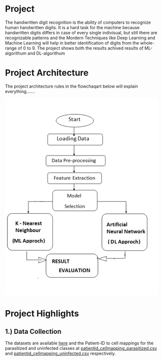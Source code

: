 Project
============================================
The handwritten digit recognition is the ability of computers to recognize human handwritten digits. It is a hard task for the machine because handwritten digits differs in case of every single indivisual, but still there are recognizable patterns and the Mordern Techniques like Deep Learning and Machine Learning will help in better identification of digits from the whole-range of 0 to 9. The project shows both the results achived results of ML-algorithum and DL-algorithum

Project Architecture
============================================
The project architecture rules in the flowchaqart below will explain everything.......
<p align = "center">
<img src = "https://raw.githubusercontent.com/rawat126/DL-ML/master/Handwritten_Digits%20Classification/Model_h_des.png">
</p>

Project Highlights
============================================
 ## 1.)  Data Collection
The datasets are available [here](https://lhncbc.nlm.nih.gov/publication/pub9932) and the Patient-ID to cell mappings for the parasitized and uninfected classes at [patientid_cellmapping_parasitized.csv](https://lhcftp.nlm.nih.gov/Open-Access-Datasets/Malaria/patientid_cellmapping_parasitized.csv) and [patientid_cellmapping_uninfected.csv](https://lhcftp.nlm.nih.gov/Open-Access-Datasets/Malaria/patientid_cellmapping_uninfected.csv) respectively.
